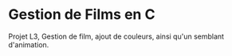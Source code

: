 # Gestion de Films en C
 Projet L3, Gestion de film, ajout de couleurs, ainsi qu'un semblant d'animation.

